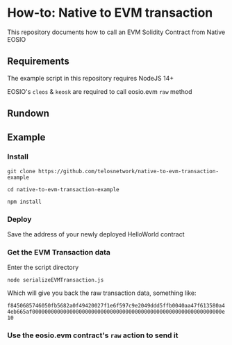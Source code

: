 # How-to: Native to EVM transaction

This repository documents how to call an EVM Solidity Contract from Native EOSIO 


## Requirements

The example script in this repository requires NodeJS 14+

EOSIO's `cleos` & `keosk` are required to call eosio.evm `raw` method

## Rundown

###

###

## Example

### Install

`git clone https://github.com/telosnetwork/native-to-evm-transaction-example`

`cd native-to-evm-transaction-example`

`npm install`

### Deploy

Save the address of your newly deployed HelloWorld contract

### Get the EVM Transaction data

Enter the script directory

`node serializeEVMTransaction.js`

Which will give you back the raw transaction data, something like:

`f8450685746050fb5682a0f49420027f1e6f597c9e2049ddd5ffb0040aa47f613580a44eb665af0000000000000000000000000000000000000000000000000000000000000e10`

### Use the eosio.evm contract's `raw` action to send it

